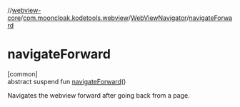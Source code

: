 //[webview-core](../../../index.md)/[com.mooncloak.kodetools.webview](../index.md)/[WebViewNavigator](index.md)/[navigateForward](navigate-forward.md)

# navigateForward

[common]\
abstract suspend fun [navigateForward](navigate-forward.md)()

Navigates the webview forward after going back from a page.
